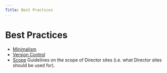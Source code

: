 ```yaml
---
Title: Best Practices
...
```


# Best Practices

- [Minimalism](minimalism.md)
- [Version Control](version-control.md)
- [Scope](scope.md)
  Guidelines on the scope of Director sites (i.e. what Director sites should be used for).
